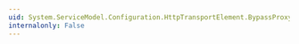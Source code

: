 ```yaml
---
uid: System.ServiceModel.Configuration.HttpTransportElement.BypassProxyOnLocal
internalonly: False
---
```


